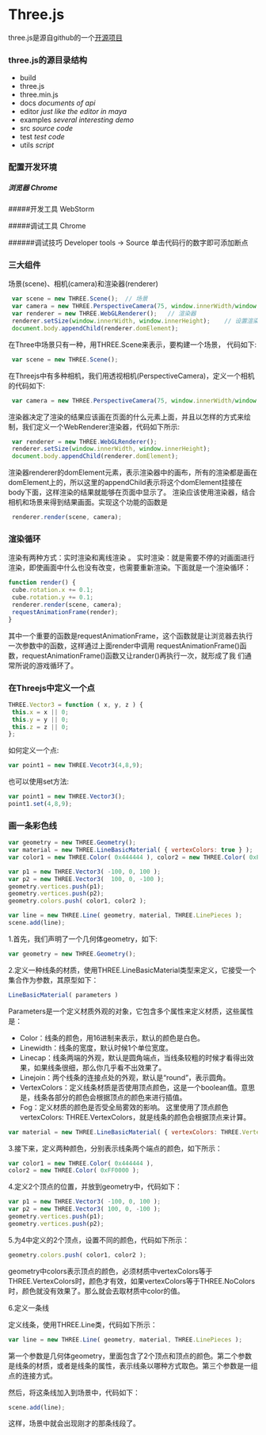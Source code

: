 # Three.js

three.js是源自github的一个[开源项目](https://github.com/mrdoob/three.js)

### three.js的源目录结构

 * build
  * three.js
  * three.min.js
 * docs *documents of api*
 * editor *just like the editor in maya*
 * examples *several interesting demo*
 * src *source code*
 * test *test code*
 * utils *script*

### 配置开发环境

##### 浏览器 Chrome

#####开发工具 WebStorm

#####调试工具 Chrome

######调试技巧 Developer tools -> Source 单击代码行的数字即可添加断点

### 三大组件

场景(scene)、相机(camera)和渲染器(renderer)

```javascript
 var scene = new THREE.Scene();  // 场景
 var camera = new THREE.PerspectiveCamera(75, window.innerWidth/window.innerHeight, 0.1, 1000);// 透视相机
 var renderer = new THREE.WebGLRenderer();   // 渲染器
 renderer.setSize(window.innerWidth, window.innerHeight);    // 设置渲染器的大小为窗口的内宽度，也就是内容区的宽度
 document.body.appendChild(renderer.domElement);
```

在Three中场景只有一种，用THREE.Scene来表示，要构建一个场景， 代码如下:
```javascript
 var scene = new THREE.Scene();
```
在Threejs中有多种相机，我们用透视相机(PerspectiveCamera)，定义一个相机的代码如下:
```javascript
 var camera = new THREE.PerspectiveCamera(75, window.innerWidth/window.innerHeight, 0.1, 1000);
```
渲染器决定了渲染的结果应该画在页面的什么元素上面，并且以怎样的方式来绘制，我们定义一个WebRenderer渲染器，代码如下所示:
```javascript
 var renderer = new THREE.WebGLRenderer();
 renderer.setSize(window.innerWidth, window.innerHeight);
 document.body.appendChild(renderer.domElement);
```
渲染器renderer的domElement元素，表示渲染器中的画布，所有的渲染都是画在domElement上的，所以这里的appendChild表示将这个domElement挂接在body下面，这样渲染的结果就能够在页面中显示了。
渲染应该使用渲染器，结合相机和场景来得到结果画面。实现这个功能的函数是
```javascript
 renderer.render(scene, camera);
```
### 渲染循环
渲染有两种方式：实时渲染和离线渲染 。 
实时渲染：就是需要不停的对画面进行渲染，即使画面中什么也没有改变，也需要重新渲染。下面就是一个渲染循环： 
```javascript
function render() {
 cube.rotation.x += 0.1;
 cube.rotation.y += 0.1;
 renderer.render(scene, camera);
 requestAnimationFrame(render);
}
```
其中一个重要的函数是requestAnimationFrame，这个函数就是让浏览器去执行一次参数中的函数，这样通过上面render中调用 requestAnimationFrame()函数，requestAnimationFrame()函数又让rander()再执行一次，就形成了我 们通常所说的游戏循环了。 
### 在Threejs中定义一个点
```javascript
THREE.Vector3 = function ( x, y, z ) {
 this.x = x || 0;
 this.y = y || 0;
 this.z = z || 0;
};
```
如何定义一个点:
```javascript
var point1 = new THREE.Vecotr3(4,8,9);
```
也可以使用set方法:
```javascript
var point1 = new THREE.Vector3();
point1.set(4,8,9);
```
### 画一条彩色线
```javascript
var geometry = new THREE.Geometry();
var material = new THREE.LineBasicMaterial( { vertexColors: true } );
var color1 = new THREE.Color( 0x444444 ), color2 = new THREE.Color( 0xFF0000 );

var p1 = new THREE.Vector3( -100, 0, 100 );
var p2 = new THREE.Vector3(  100, 0, -100 );
geometry.vertices.push(p1);
geometry.vertices.push(p2);
geometry.colors.push( color1, color2 );

var line = new THREE.Line( geometry, material, THREE.LinePieces );
scene.add(line);
```
1.首先，我们声明了一个几何体geometry，如下:
```javascript
var geometry = new THREE.Geometry();
```

2.定义一种线条的材质，使用THREE.LineBasicMaterial类型来定义，它接受一个集合作为参数，其原型如下：
```javascript
LineBasicMaterial( parameters )
```
Parameters是一个定义材质外观的对象，它包含多个属性来定义材质，这些属性是：
 * Color：线条的颜色，用16进制来表示，默认的颜色是白色。
 * Linewidth：线条的宽度，默认时候1个单位宽度。
 * Linecap：线条两端的外观，默认是圆角端点，当线条较粗的时候才看得出效果，如果线条很细，那么你几乎看不出效果了。
 * Linejoin：两个线条的连接点处的外观，默认是“round”，表示圆角。
 * VertexColors：定义线条材质是否使用顶点颜色，这是一个boolean值。意思是，线条各部分的颜色会根据顶点的颜色来进行插值。
 * Fog：定义材质的颜色是否受全局雾效的影响。
这里使用了顶点颜色vertexColors: THREE.VertexColors，就是线条的颜色会根据顶点来计算。
```javascript
var material = new THREE.LineBasicMaterial( { vertexColors: THREE.VertexColors } );
```

3.接下来，定义两种颜色，分别表示线条两个端点的颜色，如下所示：
```javascript
var color1 = new THREE.Color( 0x444444 ),
color2 = new THREE.Color( 0xFF0000 );
```

4.定义2个顶点的位置，并放到geometry中，代码如下：
```javascript
var p1 = new THREE.Vector3( -100, 0, 100 );
var p2 = new THREE.Vector3( 100, 0, -100 );
geometry.vertices.push(p1);
geometry.vertices.push(p2);
```

5.为4中定义的2个顶点，设置不同的颜色，代码如下所示：
```javascript
geometry.colors.push( color1, color2 );
```
geometry中colors表示顶点的颜色，必须材质中vertexColors等于THREE.VertexColors时，颜色才有效，如果vertexColors等于THREE.NoColors时，颜色就没有效果了。那么就会去取材质中color的值。

6.定义一条线

定义线条，使用THREE.Line类，代码如下所示：
```javascript
var line = new THREE.Line( geometry, material, THREE.LinePieces );
```
第一个参数是几何体geometry，里面包含了2个顶点和顶点的颜色。第二个参数是线条的材质，或者是线条的属性，表示线条以哪种方式取色。第三个参数是一组点的连接方式。

然后，将这条线加入到场景中，代码如下：
```javascript
scene.add(line);
```
这样，场景中就会出现刚才的那条线段了。
